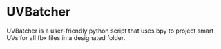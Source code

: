 # UVBatcher
UVBatcher is a user-friendly python script that uses bpy to project smart UVs for all fbx files in a designated folder. 
